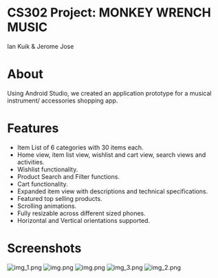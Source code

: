 # CS302 Project: MONKEY WRENCH MUSIC
Ian Kuik & Jerome Jose

# About
Using Android Studio, we created an application prototype for a 
musical instrument/ accessories shopping app. 

# Features
- Item List of 6 categories with 30 items each.
- Home view, item list view, wishlist and cart view, search views and activities.
- Wishlist functionality.
- Product Search and Filter functions.
- Cart functionality.
- Expanded item view with descriptions and technical specifications.
- Featured top selling products.
- Scrolling animations.
- Fully resizable across different sized phones.
- Horizontal and Vertical orientations supported.

# Screenshots
![img_1.png](img_1.png)
![img.png](img.png)
![img.png](img.png)
![img_3.png](img_3.png)
![img_2.png](img_2.png)
